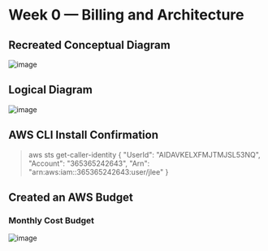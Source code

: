 # Week 0 — Billing and Architecture
## Recreated Conceptual Diagram
![image](https://user-images.githubusercontent.com/94409703/220168789-4f8051f1-f152-4959-8cac-2bcca91bc9c4.png)

## Logical Diagram
![image](https://user-images.githubusercontent.com/94409703/220166931-b76253fe-857d-4e3d-8804-a812665f1430.png)

## AWS CLI Install Confirmation
> aws sts get-caller-identity
{
    "UserId": "AIDAVKELXFMJTMJSL53NQ",
    "Account": "365365242643",
    "Arn": "arn:aws:iam::365365242643:user/jlee"
}

## Created an AWS Budget
### Monthly Cost Budget
![image](https://user-images.githubusercontent.com/94409703/220169469-485a1821-563c-4c29-8f79-25bf5365f4dc.png)
